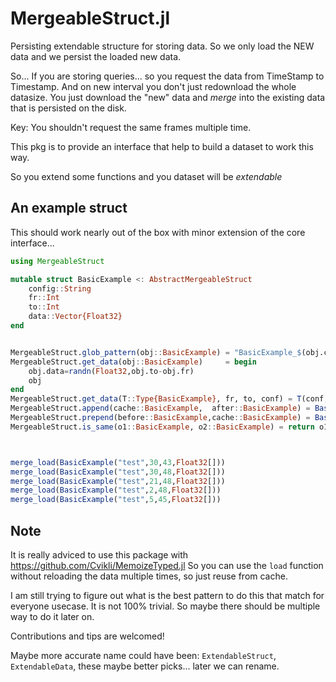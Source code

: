 # MergeableStruct.jl
Persisting extendable structure for storing data. So we only load the NEW data and we persist the loaded new data. 


So...
If you are storing queries... so you request the data from TimeStamp to Timestamp. And on new interval you don't just redownload the whole datasize. You just download the "new" data and *merge* into the existing data that is persisted on the disk. 

Key: You shouldn't request the same frames multiple time. 

This pkg is to provide an interface that help to build a dataset to work this way.


So you extend some functions and you dataset will be *extendable* 

## An example struct 
This should work nearly out of the box with minor extension of the core interface...
```julia
using MergeableStruct

mutable struct BasicExample <: AbstractMergeableStruct
	config::String
	fr::Int
	to::Int
	data::Vector{Float32}
end


MergeableStruct.glob_pattern(obj::BasicExample) = "BasicExample_$(obj.config)_*_*"*".jld2"
MergeableStruct.get_data(obj::BasicExample)     = begin
	obj.data=randn(Float32,obj.to-obj.fr)
	obj
end
MergeableStruct.get_data(T::Type{BasicExample}, fr, to, conf) = T(conf,fr,to,randn(Float32,to-fr))
MergeableStruct.append(cache::BasicExample,  after::BasicExample) = BasicExample(cache.config, cache.fr, after.to, vcat(cache.data,after.data)) 
MergeableStruct.prepend(before::BasicExample,cache::BasicExample) = BasicExample(cache.config, before.fr, cache.to, vcat(before.data,cache.data)) 
MergeableStruct.is_same(o1::BasicExample, o2::BasicExample) = return o1.config == o2.config && o1.fr == o2.fr && o1.to == o2.to



merge_load(BasicExample("test",30,43,Float32[]))
merge_load(BasicExample("test",30,48,Float32[]))
merge_load(BasicExample("test",21,48,Float32[]))
merge_load(BasicExample("test",2,48,Float32[]))
merge_load(BasicExample("test",5,45,Float32[]))
```

## Note
It is really adviced to use this package with https://github.com/Cvikli/MemoizeTyped.jl 
So you can use the `load` function without reloading the data multiple times, so just reuse from cache. 

I am still trying to figure out what is the best pattern to do this that match for everyone usecase. It is not 100% trivial. So maybe there should be multiple way to do it later on. 

Contributions and tips are welcomed! 


Maybe more accurate name could have been: `ExtendableStruct`, `ExtendableData`, these maybe better picks... later we can rename. 